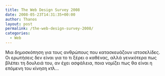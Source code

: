 ```yaml
---
title: The Web Design Survey 2008
date: 2008-05-23T14:31:35+00:00
author: Thanos
layout: post
permalink: /the-web-design-survey-2008/
categories:
  - Web
---
```

Μια δημοσκόπηση για τους ανθρώπους που κατασκευάζουν ιστοσελίδες. Οι ερωτήσεις δεν είναι για το τι ξέρει ο καθένας, αλλά γενικότερα πως βλέπει τη δουλειά του, αν έχει ασφάλεια, ποια νομίζει πως θα είναι η επόμενη του κίνηση κτλ…